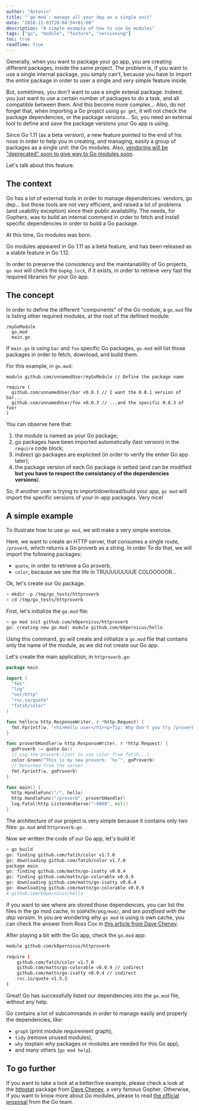 ```yaml
---
author: "Antonin"
title: "`go mod`: manage all your dep as a single unit"
date: "2018-11-03T20:04:54+01:00"
description: "A simple example of how to use Go modules"
tags: ["go", "module", "feature", "versioning"]
toc: true
readTime: true
---
```


Generally, when you want to package your go app, you are creating different
packages, inside the same project.
The problem is, if you want to use a single internal package, you simply can't,
because you have to import the *entire* package in order to user a single and
very simple feature inside.

But, sometimes, you don't want to use a single extenal package.
Indeed, you just want to use a certain number of packages to do a task, and all compatible between them.
And this become more complex...
Also, do not forget that, when importing a Go project using `go get`, it will
not check the package dependencies, or the package versions...
So, you need an external tool to define and *save* the package versions your
Go app is using.

Since Go 1.11 (as a beta version), a new feature pointed to the end of his nose
in order to help you in creating, and managing, easily a group of packages
as a single unit: the Go modules.
Also, [vendoring will be "deprecated" soon to give way to Go modules soon](https://www.reddit.com/r/golang/comments/9ai79z/correct_usage_of_go_modules_vendor_still_connects/).

Let's talk about this feature.

## The context

Go has a lot of external tools in order to manage dependencies: vendors, go dep...
but those tools are not very efficient, and raised a lot of problems (and usability
exception) since their public availability.
The needs, for Gophers, was to build an internal command in order to fetch and install specific dependencies in order to build a Go package.

At this time, Go modules was born.

Go modules appeared in Go 1.11 as a beta feature, and has been released as a
stable feature in Go 1.12.

In order to preserve the consistency and the maintanability of Go projects,
`go mod` will check the `Gopkg.lock`, if it exists, in order to retrieve
very fast the required libraries for your Go app.

## The concept

In order to define the different "components" of the Go module, a `go.mod` file
is listing other required modules, at the root of the defined module:
```
/myGoModule
  go.mod
  main.go
```

If `main.go` is using `bar` and `foo` specific Go packages, `go.mod` will list
those packages in order to fetch, download, and build them.

For this example, in `go.mod`:
```
module github.com/unnamedUser/myGoModule // Define the package name

require (
  github.com/unnamedUser/bar v0.0.1 // I want the 0.0.1 version of bar...
  github.com/unnamedUser/foo v0.0.3 // ...and the specific 0.0.3 of foo!
)
```

You can observe here that:
1. the module is named as your Go package;
2. go packages have been imported automatically (last version) in the `require` code block;
3. indirect go packages are explicited (in order to verify the entier Go app later);
4. the package version of each Go package is setted (and can be modified **but you
have to respect the consistancy of the dependencies versions**).

So, if another user is trying to import/download/build your app, `go mod` will
import the specific versions of your in-app packages.
Very nice!

## A simple example

To illustrate how to use `go mod`, we will make a very simple exercise.

Here, we want to create an HTTP server, that consumes a single route, `/proverb`,
which returns a Go proverb as a string.
In order To do that, we will import the following packages:
* `quote`, in order to retrieve a Go proverb,
* `color`, because we see the life in TRUUUUUUUUE COLOOOOOR...

Ok, let's create our Go package.

```bash
> mkdir -p /tmp/go_tests/httproverb
> cd /tmp/go_tests/httproverb
```

First, let's initialize the
`go.mod` file:
``` bash
> go mod init github.com/k0pernicus/httproverb
go: creating new go.mod: module github.com/k0pernicus/hello
```

Using this command, go will create and initialize a `go.mod` file that contains
only the name of the module, as we did not create our Go app.

Let's create the main application, in `httproverb.go`:
```go
package main

import (
  "fmt"
  "log"
  "net/http"
  "rsc.io/quote"
  "fatih/color"
)

func hello(w http.ResponseWriter, r *http.Request) {
  fmt.Fprintf(w, "<h1>Hello user</h1><p>Tip: Why don't you try /proverb ? :)</p>")
}

func proverbHandler(w http.ResponseWriter, r *http.Request) {
  goProverb := quote.Go()
  // Log the proverb (just to use color from fatih...)
  color.Green("This is my new proverb: ’%s’", goProverb)
  // Returned from the server
  fmt.Fprintf(w, goProverb)
}

func main() {
  http.HandleFunc("/", hello)
  http.HandleFunc("/proverb", proverbHandler)
  log.Fatal(http.ListenAndServe(":8080", nil))
}
```

The architecture of our project is very simple because it contains only two files:
`go.mod` and `httproverb.go`.

Now we written the code of our Go app, let's build it!
```bash
> go build
go: finding github.com/fatih/color v1.7.0
go: downloading github.com/fatih/color v1.7.0
package main
go: finding github.com/mattn/go-isatty v0.0.4
go: finding github.com/mattn/go-colorable v0.0.9
go: downloading github.com/mattn/go-isatty v0.0.4
go: downloading github.com/mattn/go-colorable v0.0.9
# github.com/k0pernicus/hello
```

If you want to see where are stored those dependencies, you can list the files in
the go mod cache, in `$GOPATH/pkg/mod/`, and *are postfixed with the dep version*.
In you are wondering why `go mod` is using is own cache, you can check the answer
from Ross Cox in [this article from Dave Cheney](https://dave.cheney.net/2018/07/14/taking-go-modules-for-a-spin).

After playing a bit with the Go app, check the `go.mod` app:
```bash
module github.com/k0pernicus/httproverb

require (
	github.com/fatih/color v1.7.0
	github.com/mattn/go-colorable v0.0.9 // indirect
	github.com/mattn/go-isatty v0.0.4 // indirect
	rsc.io/quote v1.5.2
)
```

Great!
Go has successfully listed our dependencies into the `go.mod` file, without any help.

Go contains a lot of subcommands in order to manage easily and properly the
dependencies, like:
* `graph` (print module requirement graph),
* `tidy` (remove unused modules),
* `why` (explain why packages or modules are needed for this Go app),
* and many others (`go mod help`).

## To go further

If you want to take a look at a better/live example, please check a look at
the [httpstat](https://github.com/davecheney/httpstat) package from
[Dave Cheney](https://dave.cheney.net/), a very famous Gopher.
Otherwise, if you want to know more about Go modules, please to read
[the official proposal](https://go.googlesource.com/proposal/+/master/design/24301-versioned-go.md) from the Go team.
